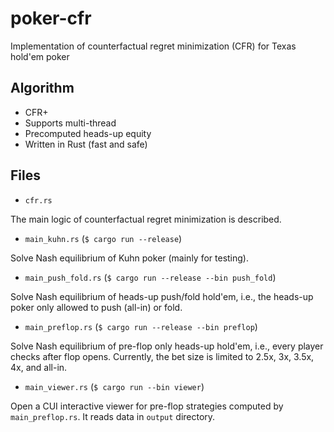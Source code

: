 # poker-cfr

Implementation of counterfactual regret minimization (CFR) for Texas hold'em poker

## Algorithm

- CFR+
- Supports multi-thread
- Precomputed heads-up equity
- Written in Rust (fast and safe)

## Files

- `cfr.rs`

The main logic of counterfactual regret minimization is described.

- `main_kuhn.rs` (`$ cargo run --release`)

Solve Nash equilibrium of Kuhn poker (mainly for testing).

- `main_push_fold.rs` (`$ cargo run --release --bin push_fold`)

Solve Nash equilibrium of heads-up push/fold hold'em, i.e., the heads-up poker only allowed to push (all-in) or fold.

- `main_preflop.rs` (`$ cargo run --release --bin preflop`)

Solve Nash equilibrium of pre-flop only heads-up hold'em, i.e., every player checks after flop opens. Currently, the bet size is limited to 2.5x, 3x, 3.5x, 4x, and all-in.

- `main_viewer.rs` (`$ cargo run --bin viewer`)

Open a CUI interactive viewer for pre-flop strategies computed by `main_preflop.rs`. It reads data in `output` directory.
